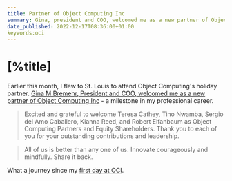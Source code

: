 ```yaml
---
title: Partner of Object Computing Inc
summary: Gina, president and COO, welcomed me as a new partner of Object Computing Inc - a milestone in my professional career.
date_published: 2022-12-17T08:36:00+01:00
keywords:oci
---
```


# [%title]

Earlier this month, I flew to St. Louis to attend Object Computing's holiday partner. [Gina M Bremehr, President and COO, welcomed me as a new partner of Object Computing Inc](https://www.linkedin.com/feed/update/urn:li:activity:7008850408336953344/) - a milestone in my professional career.

> Excited and grateful to welcome Teresa Cathey, Tino Nwamba, Sergio del Amo Caballero, Kianna Reed, and Robert Elfanbaum as Object Computing Partners and Equity Shareholders. Thank you to each of you for your outstanding contributions and leadership.

> All of us is better than any one of us.
Innovate courageously and mindfully.
Share it back.

What a journey since my [first day at OCI](https://sergiodelamo.com/blog/my-first-day-at-oci.html).